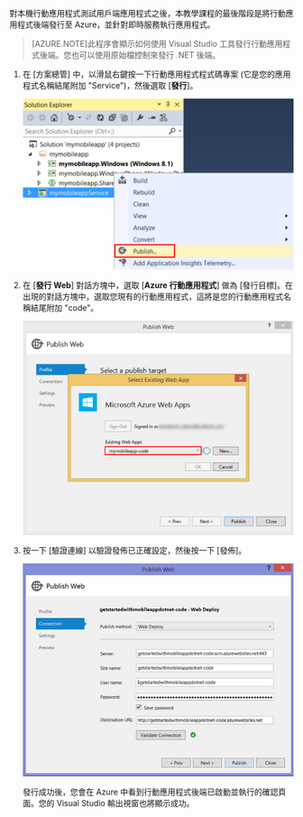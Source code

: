 對本機行動應用程式測試用戶端應用程式之後，本教學課程的最後階段是將行動應用程式後端發行至 Azure，並針對即時服務執行應用程式。

> [AZURE.NOTE]此程序會顯示如何使用 Visual Studio 工具發行行動應用程式後端。您也可以使用原始檔控制來發行 .NET 後端。

1. 在 [方案總管] 中，以滑鼠右鍵按一下行動應用程式程式碼專案 (它是您的應用程式名稱結尾附加 "Service")，然後選取 [**發行**]。 

	![在應用程式程式碼專案上選取 [發行]](./media/app-service-mobile-dotnet-backend-publish-service-preview/dotnet-project-publish.png)

2. 在 [**發行 Web**] 對話方塊中，選取 [**Azure 行動應用程式**] 做為 [發行目標]。在出現的對話方塊中，選取您現有的行動應用程式，這將是您的行動應用程式名稱結尾附加 "code"。

    ![選取現有的 Web 應用程式以發行至](./media/app-service-mobile-dotnet-backend-publish-service-preview/mobile-quickstart-publish-select-service.png)

3. 按一下 [驗證連線] 以驗證發佈已正確設定，然後按一下 [發佈]。

	![發行設定精靈最後一頁](./media/app-service-mobile-dotnet-backend-publish-service-preview/dotnet-publish-settings.png)

   發行成功後，您會在 Azure 中看到行動應用程式後端已啟動並執行的確認頁面。您的 Visual Studio 輸出視窗也將顯示成功。

<!--HONumber=54-->